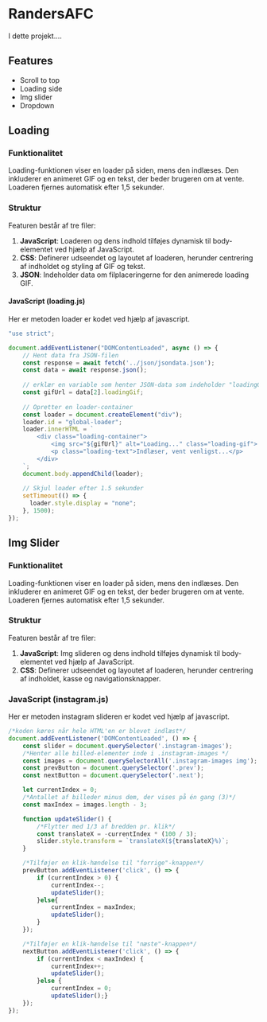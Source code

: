 # RandersAFC
I dette projekt....

## Features

- Scroll to top
- Loading side
- Img slider
- Dropdown


## Loading

### Funktionalitet

Loading-funktionen viser en loader på siden, mens den indlæses. Den inkluderer en animeret GIF og en tekst, der beder brugeren om at vente. Loaderen fjernes automatisk efter 1,5 sekunder.

### Struktur

Featuren består af tre filer:
1. **JavaScript**: Loaderen og dens indhold tilføjes dynamisk til body-elementet ved hjælp af JavaScript.
2. **CSS**: Definerer udseendet og layoutet af loaderen, herunder centrering af indholdet og styling af GIF og tekst.
3. **JSON**: Indeholder data om filplaceringerne for den animerede loading GIF.


#### **JavaScript (loading.js)**
Her er metoden loader er kodet ved hjælp af javascript.

```javascript
"use strict";

document.addEventListener("DOMContentLoaded", async () => {
    // Hent data fra JSON-filen
    const response = await fetch('../json/jsondata.json');
    const data = await response.json();
  
    // erklær en variable som henter JSON-data som indeholder "loadingGif" med stien til GIF'en
    const gifUrl = data[2].loadingGif;
  
    // Opretter en loader-container
    const loader = document.createElement("div");
    loader.id = "global-loader";
    loader.innerHTML = `
        <div class="loading-container">
            <img src="${gifUrl}" alt="Loading..." class="loading-gif">
            <p class="loading-text">Indlæser, vent venligst...</p>
        </div>
    `;
    document.body.appendChild(loader);
  
    // Skjul loader efter 1.5 sekunder
    setTimeout(() => {
      loader.style.display = "none";
    }, 1500);
});
```
## Img Slider

### Funktionalitet

Loading-funktionen viser en loader på siden, mens den indlæses. Den inkluderer en animeret GIF og en tekst, der beder brugeren om at vente. Loaderen fjernes automatisk efter 1,5 sekunder.

### Struktur

Featuren består af tre filer:
1. **JavaScript**: Img slideren og dens indhold tilføjes dynamisk til body-elementet ved hjælp af JavaScript.
2. **CSS**: Definerer udseendet og layoutet af loaderen, herunder centrering af indholdet, kasse og navigationsknapper.

### **JavaScript (instagram.js)**
Her er metoden instagram slideren er kodet ved hjælp af javascript.

```javascript
/*koden køres når hele HTML'en er blevet indlæst*/
document.addEventListener('DOMContentLoaded', () => { 
    const slider = document.querySelector('.instagram-images'); 
    /*Henter alle billed-elementer inde i .instagram-images */
    const images = document.querySelectorAll('.instagram-images img'); 
    const prevButton = document.querySelector('.prev');
    const nextButton = document.querySelector('.next');

    let currentIndex = 0;
    /*Antallet af billeder minus dem, der vises på én gang (3)*/
    const maxIndex = images.length - 3;

    function updateSlider() {
        /*Flytter med 1/3 af bredden pr. klik*/
        const translateX = -currentIndex * (100 / 3); 
        slider.style.transform = `translateX(${translateX}%)`;
    }

    /*Tilføjer en klik-hændelse til "forrige"-knappen*/
    prevButton.addEventListener('click', () => { 
        if (currentIndex > 0) {
            currentIndex--;
            updateSlider();
        }else{
            currentIndex = maxIndex;
            updateSlider();
        }
    });

    /*Tilføjer en klik-hændelse til "næste"-knappen*/
    nextButton.addEventListener('click', () => { 
        if (currentIndex < maxIndex) {
            currentIndex++;
            updateSlider();
        }else {
            currentIndex = 0;
            updateSlider();}   
    });
});


